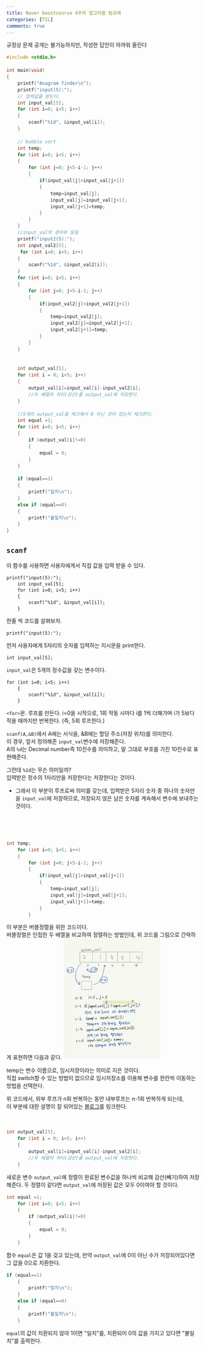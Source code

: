 ```yaml
---
title: Naver boostcourse 4주차 알고리즘 팀과제
categories: [TIL]
comments: true
---
```

규정상 문제 공개는 불가능하지만, 작성한 답안이 아까워 올린다

```c
#include <stdio.h>

int main(void)
{
    printf("Anagram finder\n");
    printf("input(5):");
    // 입력값을 받는다.
    int input_val[5];
    for (int i=0; i<5; i++)
    {
        scanf("%1d", &input_val[i]);
    }

    // bubble sort
    int temp;
    for (int i=0; i<5; i++)
    {
        for (int j=0; j<5-i-1; j++)
        {
            if(input_val[j]>input_val[j+1])
            {
                temp=input_val[j];
                input_val[j]=input_val[j+1];
                input_val[j+1]=temp;
            }
        }
    }
    //input_val의 경우와 동일
    printf("input2(5):");
    int input_val2[5];
     for (int i=0; i<5; i++)
    {
        scanf("%1d", &input_val2[i]);
    }
    for (int i=0; i<5; i++)
    {
        for (int j=0; j<5-i-1; j++)
        {
            if(input_val2[j]>input_val2[j+1])
            {
                temp=input_val2[j];
                input_val2[j]=input_val2[j+1];
                input_val2[j+1]=temp;
            }
        }
    }


    int output_val[5];
    for (int i = 0; i<5; i++)
    {
        output_val[i]=input_val[i]-input_val2[i];
        //두 배열의 차이(감산)를 output_val에 저장한다.
    }

    //5개의 output_val을 체크해서 0 아닌 것이 있는지 체크한다.
    int equal =1;
    for (int i=0; i<5; i++)
    {
        if (output_val[i]!=0)
        {
            equal = 0;
        }
    }

    if (equal==1)
    {
        printf("일치\n");
    }
    else if (equal==0)
    {
        printf("불일치\n");
    }
}
```

## `scanf`
이 함수를 사용하면 사용자에게서 직접 값을 입력 받을 수 있다.
```
printf("input(5):");
    int input_val[5];
    for (int i=0; i<5; i++)
    {
        scanf("%1d", &input_val[i]);
    }
```

한줄 씩 코드를 살펴보자.

```
printf("input(5):");
```
먼저 사용자에게 5자리의 숫자를 입력하는 지시문을 print한다.

```
int input_val[5];
```
`input_val`은 5개의 정수값을 갖는 변수이다.

```
for (int i=0; i<5; i++)
    {
        scanf("%1d", &input_val[i]);
    }
```
`<for>`문. 루프를 만든다. i=0을 시작으로, 1회 작동 시마다 i를 1씩 더해가며 i가 5보다 작을 때까지만 반복한다. (즉, 5회 루프한다.)

`scanf(A,&B)`에서 A에는 서식을, &B에는 할당 주소(저장 위치)를 의미한다.  
이 경우, 앞서 정의해준 `input_val`변수에 저장해준다.  
A의 `%d`는 Decimal number즉 10진수를 의미하고, 말 그대로 부호를 가진 10진수로 표현해준다.

그런데 `%1d`는 무슨 의미일까?  
입력받은 정수의 1자리만을 저장한다는 저장한다는 것이다.
- 그래서 이 부분이 루프로써 의미를 갖는데, 입력받은 5자리 숫자 중 하나의 숫자만을 `input_val`에 저장하므로, 저장되지 않은 남은 숫자를 계속해서 변수에 보내주는 것이다.  
<br>
<br>
<br>

```c
int temp;
    for (int i=0; i<5; i++)
    {
        for (int j=0; j<5-i-1; j++)
        {
            if(input_val[j]>input_val[j+1])
            {
                temp=input_val[j];
                input_val[j]=input_val[j+1];
                input_val[j+1]=temp;
            }
        }
```
이 부분은 버블정렬을 위한 코드이다.   
버블정렬은 인접한 두 배열을 비교하여 정렬하는 방법인데, 위 코드를 그림으로 간략하게 표현하면 다음과 같다.
<img src = "../assets/img/bubble_sort.png" width="50%">

temp는 변수 이름으로, 임시저장이라는 의미로 지은 것이다.   
직접 switch할 수 있는 방법이 없으므로 임시저장소를 이용해 변수를 한칸씩 이동하는 방법을 선택한다.   

위 코드에서, 외부 루프가 n회 반복하는 동안 내부루프는 n-1회 반복하게 되는데,  
이 부분에 대한 설명이 잘 되어있는 [블로그](https://m.blog.naver.com/tipsware/221297715324)를 링크한다.   
<br>
<br>

```c
int output_val[5];
    for (int i = 0; i<5; i++)
    {
        output_val[i]=input_val[i]-input_val2[i];
        //두 배열의 차이(감산)를 output_val에 저장한다.
    }
```
새로운 변수 `output_val`에 정렬이 완료된 변수값을 하나씩 비교해 감산(빼기)하여 저장해준다.
두 정렬이 같다면 `output_val`에 저장된 값은 모두 0이여야 할 것이다.   

```c
int equal =1;
    for (int i=0; i<5; i++)
    {
        if (output_val[i]!=0)
        {
            equal = 0;
        }
    }
```
함수 `equal`은 값 1을 갖고 있는데, 만약 `output_val`에 0이 아닌 수가 저장되어있다면 그 값을 0으로 치환한다.  
```c
if (equal==1)
    {
        printf("일치\n");
    }
    else if (equal==0)
    {
        printf("불일치\n");
    }
```
`equal`의 값이 치환되지 않아 1이면 "일치"를, 치환되어 0의 값을 가지고 있다면 "불일치"를 출력한다.
